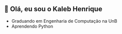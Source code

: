## 👋 Olá, eu sou o Kaleb Henrique

- Graduando em Engenharia de Computação na UnB
- Aprendendo Python

